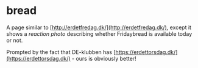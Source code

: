 # bread
A page similar to [http://erdetfredag.dk/](http://erdetfredag.dk/), except it shows a _reaction photo_ describing whether Fridaybread is available today or not.

Prompted by the fact that DE-klubben has [https://erdettorsdag.dk/](https://erdettorsdag.dk/) - ours is obviously better!
